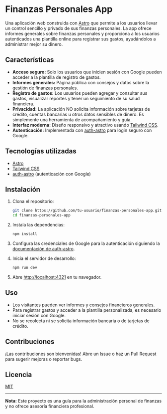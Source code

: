 # Finanzas Personales App

Una aplicación web construida con [Astro](https://astro.build/) que permite a los usuarios llevar un control sencillo y privado de sus finanzas personales. La app ofrece informes generales sobre finanzas personales y proporciona a los usuarios autenticados una plantilla online para registrar sus gastos, ayudándolos a administrar mejor su dinero.

## Características

- **Acceso seguro:** Solo los usuarios que inicien sesión con Google pueden acceder a la plantilla de registro de gastos.
- **Informes generales:** Página pública con consejos y datos sobre la gestión de finanzas personales.
- **Registro de gastos:** Los usuarios pueden agregar y consultar sus gastos, visualizar reportes y tener un seguimiento de su salud financiera.
- **Privacidad:** La aplicación NO solicita información sobre tarjetas de crédito, cuentas bancarias u otros datos sensibles de dinero. Es simplemente una herramienta de acompañamiento y guía.
- **Interfaz moderna:** Diseño responsivo y atractivo usando [Tailwind CSS](https://tailwindcss.com/).
- **Autenticación:** Implementada con [auth-astro](https://auth-astro.jonasmerlin.com/) para login seguro con Google.

## Tecnologías utilizadas

- [Astro](https://astro.build/)
- [Tailwind CSS](https://tailwindcss.com/)
- [auth-astro](https://auth-astro.jonasmerlin.com/) (autenticación con Google)

## Instalación

1. Clona el repositorio:
   ```bash
   git clone https://github.com/tu-usuario/finanzas-personales-app.git
   cd finanzas-personales-app
   ```

2. Instala las dependencias:
   ```bash
   npm install
   ```

3. Configura las credenciales de Google para la autenticación siguiendo la [documentación de auth-astro](https://auth-astro.jonasmerlin.com/).

4. Inicia el servidor de desarrollo:
   ```bash
   npm run dev
   ```

5. Abre [http://localhost:4321](http://localhost:4321) en tu navegador.

## Uso

- Los visitantes pueden ver informes y consejos financieros generales.
- Para registrar gastos y acceder a la plantilla personalizada, es necesario iniciar sesión con Google.
- No se recolecta ni se solicita información bancaria o de tarjetas de crédito.

## Contribuciones

¡Las contribuciones son bienvenidas! Abre un Issue o haz un Pull Request para sugerir mejoras o reportar bugs.

## Licencia

[MIT](LICENSE)

---
**Nota:** Este proyecto es una guía para la administración personal de finanzas y no ofrece asesoría financiera profesional.